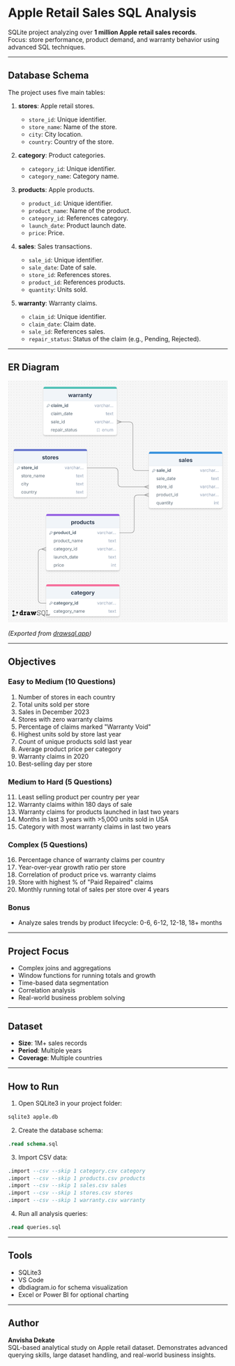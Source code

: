 # Apple Retail Sales SQL Analysis

SQLite project analyzing over **1 million Apple retail sales records**.  
Focus: store performance, product demand, and warranty behavior using advanced SQL techniques.

---

## Database Schema

The project uses five main tables:

1. **stores**: Apple retail stores.
   - `store_id`: Unique identifier.
   - `store_name`: Name of the store.
   - `city`: City location.
   - `country`: Country of the store.

2. **category**: Product categories.
   - `category_id`: Unique identifier.
   - `category_name`: Category name.

3. **products**: Apple products.
   - `product_id`: Unique identifier.
   - `product_name`: Name of the product.
   - `category_id`: References category.
   - `launch_date`: Product launch date.
   - `price`: Price.

4. **sales**: Sales transactions.
   - `sale_id`: Unique identifier.
   - `sale_date`: Date of sale.
   - `store_id`: References stores.
   - `product_id`: References products.
   - `quantity`: Units sold.

5. **warranty**: Warranty claims.
   - `claim_id`: Unique identifier.
   - `claim_date`: Claim date.
   - `sale_id`: References sales.
   - `repair_status`: Status of the claim (e.g., Pending, Rejected).

---

## ER Diagram

![ER Diagram](er_diagram.png)

*(Exported from [drawsql.app](https://drawsql.app/))*

---

## Objectives

### Easy to Medium (10 Questions)
1. Number of stores in each country  
2. Total units sold per store  
3. Sales in December 2023  
4. Stores with zero warranty claims  
5. Percentage of claims marked "Warranty Void"  
6. Highest units sold by store last year  
7. Count of unique products sold last year  
8. Average product price per category  
9. Warranty claims in 2020  
10. Best-selling day per store  

### Medium to Hard (5 Questions)
11. Least selling product per country per year  
12. Warranty claims within 180 days of sale  
13. Warranty claims for products launched in last two years  
14. Months in last 3 years with >5,000 units sold in USA  
15. Category with most warranty claims in last two years  

### Complex (5 Questions)
16. Percentage chance of warranty claims per country  
17. Year-over-year growth ratio per store  
18. Correlation of product price vs. warranty claims  
19. Store with highest % of "Paid Repaired" claims  
20. Monthly running total of sales per store over 4 years  

### Bonus
- Analyze sales trends by product lifecycle: 0-6, 6-12, 12-18, 18+ months  

---

## Project Focus
- Complex joins and aggregations  
- Window functions for running totals and growth  
- Time-based data segmentation  
- Correlation analysis  
- Real-world business problem solving  

---

## Dataset
- **Size**: 1M+ sales records  
- **Period**: Multiple years  
- **Coverage**: Multiple countries  

---

## How to Run

1. Open SQLite3 in your project folder:
```bash
sqlite3 apple.db
```

2. Create the database schema:
```sql
.read schema.sql
```

3. Import CSV data:
```sql
.import --csv --skip 1 category.csv category
.import --csv --skip 1 products.csv products
.import --csv --skip 1 sales.csv sales
.import --csv --skip 1 stores.csv stores
.import --csv --skip 1 warranty.csv warranty
```

4. Run all analysis queries:
```sql
.read queries.sql
```

---

## Tools
- SQLite3  
- VS Code 
- dbdiagram.io for schema visualization  
- Excel or Power BI for optional charting  

---

## Author
**Anvisha Dekate**  
SQL-based analytical study on Apple retail dataset. Demonstrates advanced querying skills, large dataset handling, and real-world business insights.

